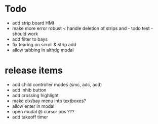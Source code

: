 ﻿# Todo

* add strip board HMI
* make more error robust
< handle deletion of strips and - todo test - should work
* add filter to bays
* fix tearing on scroll & strip add
* allow tabbing in althdg modal



# release items

* add child controller modes (smc, adc, acd)
* add inhib button
* add crossing highlight
* make clx/bay menu into textboxes?
* allow enter in modal
* open modal @ cursor pos ???
* add takeoff timer
